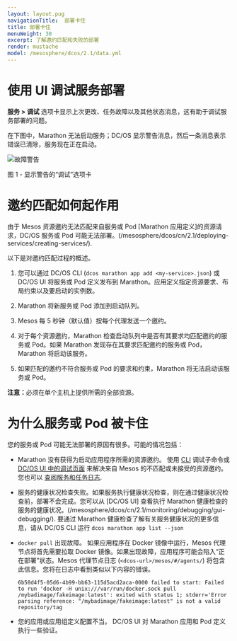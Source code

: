 ```yaml
---
layout: layout.pug
navigationTitle:  部署卡住
title: 部署卡住
menuWeight: 30
excerpt: 了解邀约匹配和失败的部署
render: mustache
model: /mesosphere/dcos/2.1/data.yml
---
```

# 使用 UI 调试服务部署

**服务 > 调试** 选项卡显示上次更改、任务故障以及其他状态消息，这有助于调试服务部署的问题。

在下图中，Marathon 无法启动服务；DC/OS 显示警告消息，然后一条消息表示错误已清除，服务现在正在启动。

![故障警告](/mesosphere/dcos/cn/2.1/img/GUI-Services-Failure-to-Launch.png)

图 1 - 显示警告的“调试”选项卡

# 邀约匹配如何起作用

由于 Mesos 资源邀约无法匹配来自服务或 Pod [Marathon 应用定义]的资源请求，DC/OS 服务或 Pod 可能无法部署。(/mesosphere/dcos/cn/2.1/deploying-services/creating-services/).

以下是对邀约匹配过程的概述。

1. 您可以通过 DC/OS CLI (`dcos marathon app add <my-service>.json`) 或 DC/OS UI 将服务或 Pod 定义发布到 Marathon。应用定义指定资源要求、布局约束以及要启动的实例数。

1. Marathon 将新服务或 Pod 添加到启动队列。

1. Mesos 每 5 秒钟（默认值）按每个代理发送一个邀约。

1. 对于每个资源邀约，Marathon 检查启动队列中是否有其要求均匹配邀约的服务或 Pod。如果 Marathon 发现存在其要求匹配邀约的服务或 Pod，Marathon 将启动该服务。

1. 如果匹配的邀约不符合服务或 Pod 的要求和约束，Marathon 将无法启动该服务或 Pod。

<p class="message--note"><strong>注意：</strong>必须在单个主机上提供所需的全部资源。</p>

# 为什么服务或 Pod 被卡住

您的服务或 Pod 可能无法部署的原因有很多。可能的情况包括：

- Marathon 没有获得为启动应用程序所需的资源邀约。
  使用 [CLI](/mesosphere/dcos/cn/2.1/monitoring/debugging/cli-debugging/) 调试子命令或 [DC/OS UI 中的调试页面](/mesosphere/dcos/cn/2.1/monitoring/debugging/gui-debugging/) 来解决来自 Mesos 的不匹配或未接受的资源邀约。您也可以 [查阅服务和任务日志](/mesosphere/dcos/cn/2.1/monitoring/logging/).

- 服务的健康状况检查失败。如果服务执行健康状况检查，则在通过健康状况检查前，部署不会完成。您可以从 [DC/OS UI] 查看执行 Marathon 健康检查的服务的健康状况。(/mesosphere/dcos/cn/2.1/monitoring/debugging/gui-debugging/). 要通过 Marathon 健康检查了解有关服务健康状况的更多信息，请从 DC/OS CLI 运行 `dcos marathon app list --json`

- `docker pull` 出现故障。
  如果应用程序在 Docker 镜像中运行，Mesos 代理节点将首先需要拉取 Docker 镜像。如果出现故障，应用程序可能会陷入“正在部署”状态。Mesos 代理节点日志 (`<dcos-url>/mesos/#/agents/`) 将包含此信息。您将在日志中看到类似以下内容的错误。

  ```
  6b50d4f5-05d6-4b99-bb63-115d5acd2aca-0000 failed to start: Failed to run 'docker -H unix:///var/run/docker.sock pull /mybadimage/fakeimage:latest': exited with status 1; stderr='Error parsing reference: "/mybadimage/fakeimage:latest" is not a valid repository/tag
  ```

- 您的应用或应用组定义配置不当。
  DC/OS UI 对 Marathon 应用和 Pod 定义执行一些验证。
